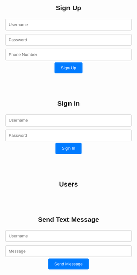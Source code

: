 <html>
<head>
    <title>Sign Up and Sign In</title>
    <style>
        body {
            font-family: Arial, sans-serif;
        }
        .container {
            max-width: 400px;
            margin: 0 auto;
            text-align: center;
            padding: 20px;
        }
        input[type="text"], input[type="password"], input[type="tel"] {
            width: 100%;
            padding: 10px;
            margin: 5px 0;
            border: 1px solid #ccc;
            border-radius: 4px;
        }
        button {
            background-color: #007BFF;
            color: #fff;
            padding: 10px 20px;
            border: none;
            border-radius: 4px;
            cursor: pointer;
        }
    </style>
</head>
<body>
    <div class="container">
        <h2>Sign Up</h2>
        <form id="signup-form">
            <input type="text" id="signup-username" placeholder="Username" required><br>
            <input type="password" id="signup-password" placeholder="Password" required><br>
            <input type="tel" id="signup-phone" placeholder="Phone Number" required><br>
            <button type="submit">Sign Up</button>
        </form>
    </div>
    <div class="container">
        <h2>Sign In</h2>
        <form id="signin-form">
            <input type="text" id="signin-username" placeholder="Username" required><br>
            <input type="password" id="signin-password" placeholder="Password" required><br>
            <button type="submit">Sign In</button>
        </form>
    </div>
    <div class="container" id="user-list-container">
        <h2>Users</h2>
        <ul id="user-list"></ul>
    </div>
    <div class="container">
        <h2>Send Text Message</h2>
        <form id="send-msg-form">
            <input type="text" id="username" placeholder="Username" required><br>
            <input type="text" id="announce" placeholder="Message" required><br>
            <button type="button" onclick="sendTextMsg()">Send Message</button>
        </form>
    </div>
    <script>
        const signupForm = document.getElementById("signup-form");
        const signinForm = document.getElementById("signin-form");
        const userList = document.getElementById("user-list");
        const userListContainer = document.getElementById("user-list-container");
        const sendMsgForm = document.getElementById("send-msg-form");
        // define user data w/ usernames and numbers
        const userData = [
            { username: "user1", phoneNumber: "+1234567890" },
            { username: "user2", phoneNumber: "+9876543210" },
            // add more user data...
        ];
        function findPhoneNumberByUsername(username) {
            // find user object with the matching username
            const user = userData.find((user) => user.username === username);
            if (user) {
                return user.phoneNumber;
            }
            return null; // return null if username not found
        }
        function sendTextMsg() {
            const accountSid = 'your_account_sid'; // Replace with your Twilio Account SID
            const authToken = 'your_auth_token'; // Replace with your Twilio Auth Token
            const msgBody = document.getElementById('announce').value;
            const username = document.getElementById('username').value; // get entered username
            const toNum = findPhoneNumberByUsername(username); // retrieve user's phone number
            if (toNum) {
                const url = `https://api.twilio.com/2010-04-01/Accounts/${accountSid}/Messages.json`;
                const formData = new FormData();
                formData.append('Body', msgBody);
                formData.append('To', toNum);
                formData.append('From', '+18447565575');
                fetch(url, {
                    method: 'POST',
                    headers: {
                        'Authorization': 'Basic ' + btoa(accountSid + ':' + authToken)
                    },
                    body: formData
                })
                    .then(response => console.log(response))
                    .catch(error => console.error('Error:', error));
            } else {
                console.log("Username not found or phone number not available.");
            }
        }
        function displayMsg() {
            // You can implement code to display messages here if needed.
        }
        signupForm.addEventListener("submit", async function(event) {
            event.preventDefault();
            const username = document.getElementById("signup-username").value;
            const password = document.getElementById("signup-password").value;
            const phoneNumber = document.getElementById("signup-phone").value;
            // Example: Add user data to the list
            const userItem = document.createElement("li");
            userItem.textContent = `Username: ${username}, Password: ${password}, Phone: ${phoneNumber}`;
            userList.appendChild(userItem);

            // You can add code here to send data to the server for storage.
        });
        signinForm.addEventListener("submit", async function(event) {
            event.preventDefault();
            const username = document.getElementById("signin-username").value;
            const password = document.getElementById("signin-password").value;

            // You can add code here to handle the sign-in process, e.g., send data to a server for authentication.
        });
    </script>
</body>
</html>
